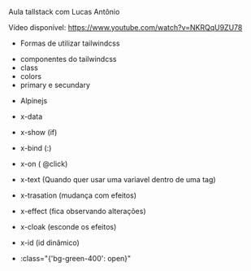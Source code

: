 Aula tallstack com Lucas Antônio

Vídeo disponível: https://www.youtube.com/watch?v=NKRQqU9ZU78

+ Formas de utilizar tailwindcss

- componentes do tailwindcss
- class
- colors
- primary e secundary

+ Alpinejs

- x-data
- x-show (if)
- x-bind (:)
- x-on ( @click)
- x-text (Quando quer usar uma variavel dentro de uma tag)
- x-trasation (mudança com efeitos)
- x-effect (fica observando alterações)
- x-cloak (esconde os efeitos)
- x-id (id dinâmico)

- :class="{'bg-green-400': open}"

